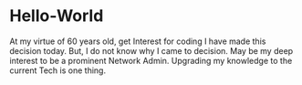 # Hello-World
At my virtue of 60 years old, get Interest for coding
I have made this decision today. But, I do not know why I came to decision. 
May be my deep interest to be a prominent Network Admin.
Upgrading my knowledge to the current Tech is one thing.
